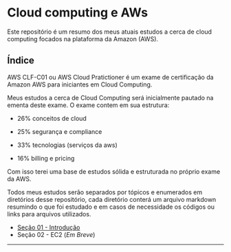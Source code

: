 # Cloud computing e AWs

Este repositório é um resumo dos meus atuais estudos a cerca de cloud computing focados na plataforma da Amazon (AWS).


## Índice

AWS CLF-C01 ou AWS Cloud Pratictioner é um exame de certificação da Amazon AWS para iniciantes em Cloud Computing.

Meus estudos a cerca de Cloud Computing será inicialmente pautado na ementa deste exame. O exame contem em sua estrutura:

- 26% conceitos de cloud

- 25% segurança e compliance

- 33% tecnologias (serviços da aws)
 
- 16% billing e pricing

Com isso terei uma base de estudos sólida e estruturada no próprio exame da AWS.

Todos meus estudos serão separados por tópicos e enumerados em diretórios desse repositório, cada diretório conterá um arquivo markdown resumindo o que foi estudado e em casos de necessidade os códigos ou links para arquivos utilizados.

- [Seção 01 - Introdução](https://github.com/RafaelLucasP/Cloud-AWS-Studies/tree/main/Introdu%C3%A7%C3%A3o)
- Seção 02 - EC2 (*Em Breve*)
----------------------------------------------------------
